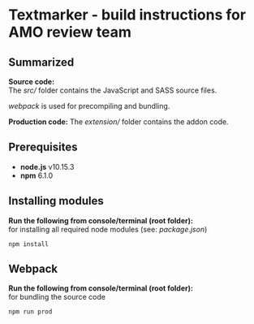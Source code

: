 # Textmarker - build instructions for AMO review team

## Summarized

__Source code:__  
The _src/_ folder contains the JavaScript and SASS source files.

_webpack_ is used for precompiling and bundling.  

__Production code:__
The _extension/_ folder contains the addon code.

## Prerequisites

* __node.js__ v10.15.3
* __npm__ 6.1.0

## Installing modules

__Run the following from console/terminal (root folder):__  
for installing all required node modules (see: _package.json_)
```
npm install
```

## Webpack
__Run the following from console/terminal (root folder):__  
for bundling the source code
```
npm run prod
```
